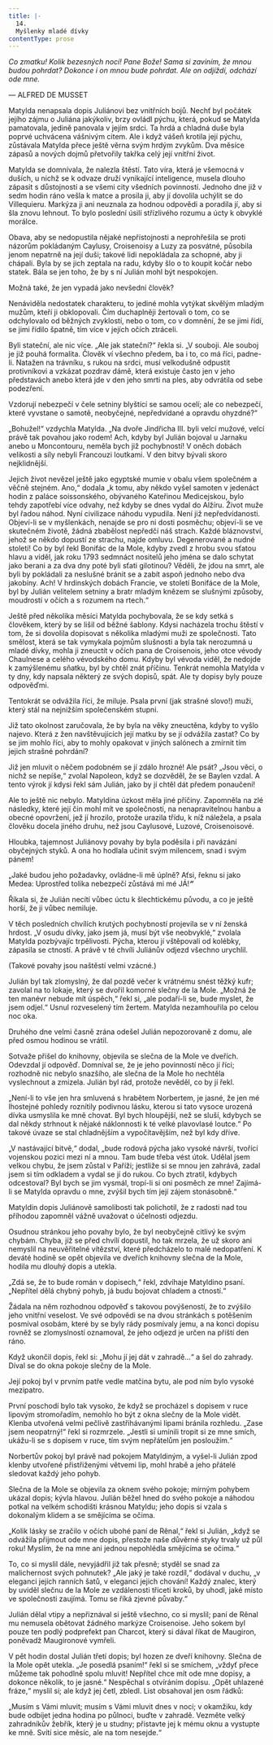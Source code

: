 ```yaml
---
title: |-
  14.
  Myšlenky mladé dívky
contentType: prose
---
```


_Co zmatku! Kolik bezesných nocí! Pane Bože! Sama si zaviním, že mnou budou pohrdat? Dokonce i on mnou bude pohrdat. Ale on odjíždí, odchází ode mne._

— ALFRED DE MUSSET

Matylda nenapsala dopis Juliánovi bez vnitřních bojů. Nechť byl počátek jejího zájmu o Juliána jakýkoliv, brzy ovládl pýchu, která, pokud se Matylda pamatovala, jedině panovala v jejím srdci. Ta hrdá a chladná duše byla poprvé uchvácena vášnivým citem. Ale i když vášeň krotila její pýchu, zůstávala Matylda přece ještě věrna svým hrdým zvykům. Dva měsíce zápasů a nových dojmů přetvořily takřka celý její vnitřní život.

Matylda se domnívala, že nalezla štěstí. Tato víra, která je všemocná v duších, u nichž se k odvaze druží vynikající inteligence, musela dlouho zápasit s důstojností a se všemi city všedních povinností. Jednoho dne již v sedm hodin ráno vešla k matce a prosila ji, aby jí dovolila uchýlit se do Villequieru. Markýza ji ani neuznala za hodnou odpovědi a poradila jí, aby si šla znovu lehnout. To bylo poslední úsilí střízlivého rozumu a úcty k obvyklé morálce.

Obava, aby se nedopustila nějaké nepřístojnosti a neprohřešila se proti názorům pokládaným Caylusy, Croisenoisy a Luzy za posvátné, působila jenom nepatrně na její duši; takové lidi nepokládala za schopné, aby ji chápali. Byla by se jich zeptala na radu, kdyby šlo o to koupit kočár nebo statek. Bála se jen toho, že by s ní Julián mohl být nespokojen.

Možná také, že jen vypadá jako nevšední člověk?

Nenáviděla nedostatek charakteru, to jediné mohla vytýkat skvělým mladým mužům, kteří ji obklopovali. Čím duchaplněji žertovali o tom, co se odchylovalo od běžných zvyklostí, nebo o tom, co v domnění, že se jimi řídí, se jimi řídilo špatně, tím více v jejích očích ztráceli.

Byli stateční, ale nic více. „Ale jak stateční?“ řekla si. „V souboji. Ale souboj je již pouhá formalita. Člověk ví všechno předem, ba i to, co má říci, padne-li. Natažen na trávníku, s rukou na srdci, musí velkodušně odpustit protivníkovi a vzkázat pozdrav dámě, která existuje často jen v jeho představách anebo která jde v den jeho smrti na ples, aby odvrátila od sebe podezření.

Vzdorují nebezpečí v čele setniny blyštící se samou ocelí; ale co nebezpečí, které vyvstane o samotě, neobyčejné, nepředvídané a opravdu ohyzdné?“

„Bohužel!“ vzdychla Matylda. „Na dvoře Jindřicha III. byli velcí mužové, velcí právě tak povahou jako rodem! Ach, kdyby byl Julián bojoval u Jarnaku anebo u Moncontouru, neměla bych již pochybností! V oněch dobách velikosti a síly nebyli Francouzi loutkami. V den bitvy bývali skoro nejklidnější.

Jejich život nevězel ještě jako egyptské mumie v obalu všem společném a věčně stejném. Ano,“ dodala „k tomu, aby někdo vyšel samoten v jedenáct hodin z paláce soissonského, obývaného Kateřinou Medicejskou, bylo tehdy zapotřebí více odvahy, než kdyby se dnes vydal do Alžíru. Život muže byl řadou náhod. Nyní civilizace náhodu vypudila. Není již nepředvídanosti. Objeví-li se v myšlenkách, nenajde se pro ni dosti posměchu; objeví-li se ve skutečném životě, žádná zbabělost nepředčí náš strach. Každé bláznovství, jehož se někdo dopustí ze strachu, najde omluvu. Degenerované a nudné století! Co by byl řekl Bonifác de la Mole, kdyby zvedl z hrobu svou sťatou hlavu a viděl, jak roku 1793 sedmnáct nositelů jeho jména se dalo schytat jako berani a za dva dny poté byli sťati gilotinou? Věděli, že jdou na smrt, ale byli by pokládali za neslušné bránit se a zabít aspoň jednoho nebo dva jakobíny. Ach! V hrdinských dobách Francie, ve století Bonifáce de la Mole, byl by Julián velitelem setniny a bratr mladým knězem se slušnými způsoby, moudrostí v očích a s rozumem na rtech.“

Ještě před několika měsíci Matylda pochybovala, že se kdy setká s člověkem, který by se lišil od běžné šablony. Kdysi nacházela trochu štěstí v tom, že si dovolila dopisovat s několika mladými muži ze společnosti. Tato smělost, která se tak vymykala pojmům slušnosti a byla tak nerozumná u mladé dívky, mohla ji zneuctít v očích pana de Croisenois, jeho otce vévody Chaulnese a celého vévodského domu. Kdyby byl vévoda viděl, že nedojde k zamýšlenému sňatku, byl by chtěl znát příčinu. Tenkrát nemohla Matylda v ty dny, kdy napsala některý ze svých dopisů, spát. Ale ty dopisy byly pouze odpověďmi.

Tentokrát se odvážila říci, že miluje. Psala první (jak strašné slovo!) muži, který stál na nejnižším společenském stupni.

Již tato okolnost zaručovala, že by byla na věky zneuctěna, kdyby to vyšlo najevo. Která z žen navštěvujících její matku by se jí odvážila zastat? Co by se jim mohlo říci, aby to mohly opakovat v jiných salónech a zmírnit tím jejich strašné pohrdání?

Již jen mluvit o něčem podobném se jí zdálo hrozné! Ale psát? „Jsou věci, o nichž se nepíše,“ zvolal Napoleon, když se dozvěděl, že se Baylen vzdal. A tento výrok jí kdysi řekl sám Julián, jako by jí chtěl dát předem ponaučení!

Ale to ještě nic nebylo. Matyldina úzkost měla jiné příčiny. Zapomněla na zlé následky, které její čin mohl mít ve společnosti, na nenapravitelnou hanbu a obecné opovržení, jež jí hrozilo, protože urazila třídu, k níž náležela, a psala člověku docela jiného druhu, než jsou Caylusové, Luzové, Croisenoisové.

Hloubka, tajemnost Juliánovy povahy by byla poděsila i při navázání obyčejných styků. A ona ho hodlala učinit svým milencem, snad i svým pánem!

„Jaké budou jeho požadavky, ovládne-li mě úplně? Aťsi, řeknu si jako Medea: Uprostřed tolika nebezpečí zůstává mi mé JÁ!**_“_**

Říkala si, že Julián necítí vůbec úctu k šlechtickému původu, a co je ještě horší, že ji vůbec nemiluje.

V těch posledních chvílích krutých pochybností projevila se v ní ženská hrdost. „V osudu dívky, jako jsem já, musí být vše neobvyklé,“ zvolala Matylda pozbývajíc trpělivosti. Pýcha, kterou jí vštěpovali od kolébky, zápasila se ctností. A právě v té chvíli Juliánův odjezd všechno urychlil.

(Takové povahy jsou naštěstí velmi vzácné.)

Julián byl tak zlomyslný, že dal pozdě večer k vrátnému snést těžký kufr; zavolal na to lokaje, který se dvořil komorné slečny de la Mole. „Možná že ten manévr nebude mít úspěch,“ řekl si, „ale podaří-li se, bude myslet, že jsem odjel.“ Usnul rozveselený tím žertem. Matylda nezamhouřila po celou noc oka.

Druhého dne velmi časně zrána odešel Julián nepozorovaně z domu, ale před osmou hodinou se vrátil.

Sotvaže přišel do knihovny, objevila se slečna de la Mole ve dveřích. Odevzdal jí odpověď. Domníval se, že je jeho povinností něco jí říci; rozhodně nic nebylo snazšího, ale slečna de la Mole ho nechtěla vyslechnout a zmizela. Julián byl rád, protože nevěděl, co by jí řekl.

„Není-li to vše jen hra smluvená s hrabětem Norbertem, je jasné, že jen mé lhostejné pohledy roznítily podivnou lásku, kterou si tato vysoce urozená dívka usmyslila ke mně chovat. Byl bych hloupější, než se sluší, kdybych se dal někdy strhnout k nějaké náklonnosti k té velké plavovlasé loutce.“ Po takové úvaze se stal chladnějším a vypočítavějším, než byl kdy dříve.

„V nastávající bitvě,“ dodal, „bude rodová pýcha jako vysoké návrší, tvořící vojenskou pozici mezi ní a mnou. Tam bude třeba vést útok. Udělal jsem velkou chybu, že jsem zůstal v Paříži; jestliže si se mnou jen zahrává, zadal jsem si tím odkladem a vydal se jí do rukou. Co bych ztratil, kdybych odcestoval? Byl bych se jim vysmál, tropí-li si oni posměch ze mne! Zajímá-li se Matylda opravdu o mne, zvýšil bych tím její zájem stonásobně.“

Matyldin dopis Juliánově samolibosti tak polichotil, že z radosti nad tou příhodou zapomněl vážně uvažovat o účelnosti odjezdu.

Osudnou stránkou jeho povahy bylo, že byl neobyčejně citlivý ke svým chybám. Chyba, jíž se před chvílí dopustil, ho tak mrzela, že už skoro ani nemyslil na neuvěřitelné vítězství, které předcházelo to malé nedopatření. K deváté hodině se opět objevila ve dveřích knihovny slečna de la Mole, hodila mu dlouhý dopis a utekla.

„Zdá se, že to bude román v dopisech,“ řekl, zdvíhaje Matyldino psaní. „Nepřítel dělá chybný pohyb, já budu bojovat chladem a ctností.“

Žádala na něm rozhodnou odpověď s takovou povýšeností, že to zvýšilo jeho vnitřní veselost. Ve své odpovědi se na dvou stránkách s potěšením posmíval osobám, které by se byly rády posmívaly jemu, a na konci dopisu rovněž se zlomyslností oznamoval, že jeho odjezd je určen na příští den ráno.

Když ukončil dopis, řekl si: „Mohu jí jej dát v zahradě…“ a šel do zahrady. Díval se do okna pokoje slečny de la Mole.

Její pokoj byl v prvním patře vedle matčina bytu, ale pod ním bylo vysoké mezipatro.

První poschodí bylo tak vysoko, že když se procházel s dopisem v ruce lipovým stromořadím, nemohlo ho být z okna slečny de la Mole vidět. Klenba utvořená velmi pečlivě zastřihávanými lipami bránila rozhledu. „Zase jsem neopatrný!“ řekl si rozmrzele. „Jestli si umínili tropit si ze mne smích, ukážu-li se s dopisem v ruce, tím svým nepřátelům jen posloužím.“

Norbertův pokoj byl právě nad pokojem Matyldiným, a vyšel-li Julián zpod klenby utvořené přistřiženými větvemi lip, mohl hrabě a jeho přátelé sledovat každý jeho pohyb.

Slečna de la Mole se objevila za oknem svého pokoje; mírným pohybem ukázal dopis; kývla hlavou. Julián běžel hned do svého pokoje a náhodou potkal na velkém schodišti krásnou Matyldu; jeho dopis si vzala s dokonalým klidem a se smějícíma se očima.

„Kolik lásky se zračilo v očích ubohé paní de Rênal,“ řekl si Julián, „když se odvážila přijmout ode mne dopis, přestože naše důvěrné styky trvaly už půl roku! Myslím, že na mne ani jednou nepohlédla smějícíma se očima.“

To, co si myslil dále, nevyjádřil již tak přesně; styděl se snad za malichernost svých pohnutek? „Ale jaký je také rozdíl,“ dodával v duchu, „v eleganci jejích ranních šatů, v eleganci jejich chování! Každý znalec, který by uviděl slečnu de la Mole ze vzdálenosti třiceti kroků, by uhodl, jaké místo ve společnosti zaujímá. Tomu se říká zjevné půvaby.“

Julián dělal vtipy a nepřiznával si ještě všechno, co si myslil; paní de Rênal mu nemusela obětovat žádného markýze Croisenoise. Jeho sokem byl pouze ten podlý podprefekt pan Charcot, který si dával říkat de Maugiron, poněvadž Maugironové vymřeli.

V pět hodin dostal Julián třetí dopis; byl hozen ze dveří knihovny. Slečna de la Mole opět utekla. „Je posedlá psaním!“ řekl si se smíchem, „vždyť přece můžeme tak pohodlně spolu mluvit! Nepřítel chce mít ode mne dopisy, a dokonce několik, to je jasné.“ Nespěchal s otvíráním dopisu. „Opět uhlazené fráze,“ myslil si; ale když jej četl, zbledl. List obsahoval jen osm řádků:

„Musím s Vámi mluvit; musím s Vámi mluvit dnes v noci; v okamžiku, kdy bude odbíjet jedna hodina po půlnoci, buďte v zahradě. Vezměte velký zahradníkův žebřík, který je u studny; přistavte jej k mému oknu a vystupte ke mně. Svítí sice měsíc, ale na tom nesejde.“
